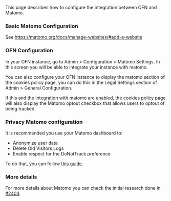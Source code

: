 This page describes how to configure the integration between OFN and Matomo.

### Basic Matomo Configuration
See https://matomo.org/docs/manage-websites/#add-a-website

### OFN Configuration
In your OFN instance, go to Admin > Configuration > Matomo Settings.
In this screen you will be able to integrate your instance with matomo.

You can also configure your OFN instance to display the matomo section of the cookies policy page, you can do this in the Legal Settings section of Admin > General Configuration.

If this and the integration with matomo are enabled, the cookies policy page will also display the Matomo optout checkbox that allows users to optout of being tracked.

### Privacy Matomo configuration
It is recommended you use your Matomo dashboard to:
- Anonymize user data
- Delete Old Visitors Logs
- Enable respect for the DoNotTrack preference

To do that, you can follow [this guide](https://matomo.org/docs/privacy/).

### More details
For more details about Matomo you can check the initial research done in [#2404](https://github.com/openfoodfoundation/openfoodnetwork/pull/2404).